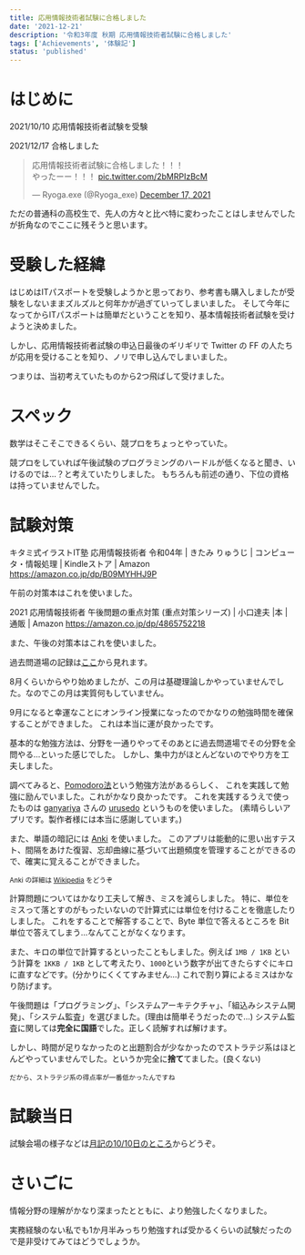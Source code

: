 ```yaml
---
title: 応用情報技術者試験に合格しました
date: '2021-12-21'
description: '令和3年度 秋期 応用情報技術者試験に合格しました'
tags: ['Achievements', '体験記']
status: 'published'
---
```


# はじめに

2021/10/10 応用情報技術者試験を受験

2021/12/17 合格しました

<blockquote class="twitter-tweet"><p lang="ja" dir="ltr">応用情報技術者試験に合格しました！！！<br>やったーー！！！ <a href="https://t.co/2bMRPIzBcM">pic.twitter.com/2bMRPIzBcM</a></p>&mdash; Ryoga.exe (@Ryoga_exe) <a href="https://twitter.com/Ryoga_exe/status/1471796609529036801?ref_src=twsrc%5Etfw">December 17, 2021</a></blockquote>

ただの普通科の高校生で、先人の方々と比べ特に変わったことはしませんでしたが折角なのでここに残そうと思います。

# 受験した経緯

はじめはITパスポートを受験しようかと思っており、参考書も購入しましたが受験をしないままズルズルと何年かが過ぎていってしまいました。
そして今年になってからITパスポートは簡単だということを知り、基本情報技術者試験を受けようと決めました。

しかし、応用情報技術者試験の申込日最後のギリギリで Twitter の FF の人たちが応用を受けることを知り、ノリで申し込んでしまいました。

つまりは、当初考えていたものから2つ飛ばして受けました。

# スペック

数学はそこそこできるくらい、競プロをちょっとやっていた。

競プロをしていれば午後試験のプログラミングのハードルが低くなると聞き、いけるのでは...？と考えていたりしました。
もちろんも前述の通り、下位の資格は持っていませんでした。

# 試験対策

キタミ式イラストIT塾 応用情報技術者 令和04年 | きたみ りゅうじ | コンピュータ・情報処理 | Kindleストア | Amazon
https://amazon.co.jp/dp/B09MYHHJ9P

午前の対策本はこれを使いました。

2021 応用情報技術者 午後問題の重点対策 (重点対策シリーズ) | 小口達夫 |本 | 通販 | Amazon
https://amazon.co.jp/dp/4865752218

また、午後の対策本はこれを使いました。

過去問道場の記録は[ここ](https://twitter.com/search?q=from%3ARyoga_exe%20%23%E5%BF%9C%E7%94%A8%E6%83%85%E5%A0%B1%E6%8A%80%E8%A1%93%E8%80%85%E8%A9%A6%E9%A8%93%20%23%E9%81%8E%E5%8E%BB%E5%95%8F%E9%81%93%E5%A0%B4&src=typed_query&f=top)から見れます。

8月くらいからやり始めましたが、この月は基礎理論しかやっていませんでした。なのでこの月は実質何もしていません。

9月になると幸運なことにオンライン授業になったのでかなりの勉強時間を確保することができました。
これは本当に運が良かったです。

基本的な勉強方法は、分野を一通りやってそのあとに過去問道場でその分野を全問やる...といった感じでした。
しかし、集中力がほとんどないのでやり方を工夫しました。

調べてみると、[Pomodoro法](https://ja.wikipedia.org/wiki/%E3%83%9D%E3%83%A2%E3%83%89%E3%83%BC%E3%83%AD%E3%83%BB%E3%83%86%E3%82%AF%E3%83%8B%E3%83%83%E3%82%AF)という勉強方法があるらしく、
これを実践して勉強に励んでいました。これがかなり良かったです。
これを実践するうえで使ったものは [ganyariya](https://twitter.com/ganyariya) さんの [urusedo](https://urusedo.vercel.app/) というものを使いました。 (素晴らしいアプリです。製作者様には本当に感謝しています。)

また、単語の暗記には [Anki](https://apps.ankiweb.net/) を使いました。
このアプリは能動的に思い出すテスト、間隔をあけた復習、忘却曲線に基づいて出題頻度を管理することができるので、確実に覚えることができました。

<small>Anki の詳細は [Wikipedia](https://ja.wikipedia.org/wiki/Anki) をどうぞ</small>

計算問題についてはかなり工夫して解き、ミスを減らしました。
特に、単位をミスって落とすのがもったいないので計算式には単位を付けることを徹底したりしました。
これをすることで解答することで、Byte 単位で答えるところを Bit 単位で答えてしまう...なんてことがなくなります。

また、キロの単位で計算するといったこともしました。例えば `1MB / 1KB` という計算を `1KKB / 1KB` として考えたり、`1000`という数字が出てきたらすぐにキロに直すなどです。(分かりにくくてすみません...)
これで割り算によるミスはかなり防げます。

午後問題は「プログラミング」、「システムアーキテクチャ」、「組込みシステム開発」、「システム監査」を選びました。(理由は簡単そうだったので...)
システム監査に関しては**完全に国語**でした。正しく読解すれば解けます。

しかし、時間が足りなかったのと出題割合が少なかったのでストラテジ系はほとんどやっていませんでした。というか完全に**捨て**てました。(良くない)

<small>だから、ストラテジ系の得点率が一番低かったんですね</small>

# 試験当日

試験会場の様子などは[月記の10/10日のところ](https://month-diary.ryoga.dev/2021/11/20219.html)からどうぞ。

# さいごに

情報分野の理解がかなり深まったとともに、より勉強したくなりました。

実務経験のない私でも1か月半みっちり勉強すれば受かるくらいの試験だったので是非受けてみてはどうでしょうか。